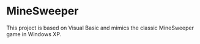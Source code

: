 # MineSweeper
This project is based on Visual Basic and mimics the classic MineSweeper game in Windows XP.
